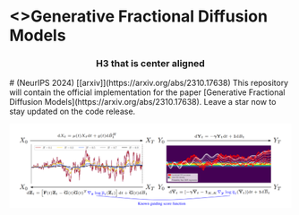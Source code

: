 # <>Generative Fractional Diffusion Models 
<h3 style="text-align:center;">H3 that is center aligned</h3>
# (NeurIPS 2024) [[arxiv]](https://arxiv.org/abs/2310.17638)
This repository will contain the official implementation for the paper [Generative Fractional Diffusion Models](https://arxiv.org/abs/2310.17638). Leave a star now to stay updated on the code release.

![cover](visuals/thumbnail.png)
